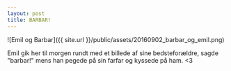 ```yaml
---
layout: post
title: BARBAR!
---
```


![Emil og Barbar]({{ site.url }}/public/assets/20160902_barbar_og_emil.png)

Emil gik her til morgen rundt med et billede af sine bedsteforældre, sagde "barbar!" mens han pegede på sin farfar og kyssede på ham. <3
